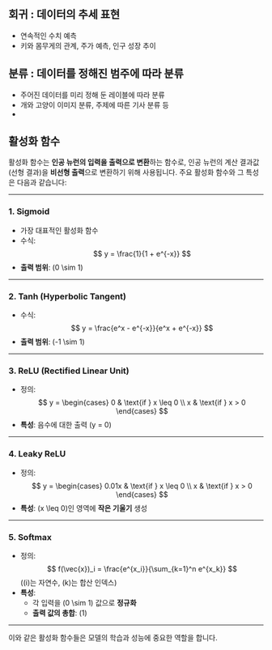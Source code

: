 ## 회귀 : 데이터의 추세 표현  
- 연속적인 수치 예측
- 키와 몸무게의 관계, 주가 예측, 인구 성장 추이  
## 분류 : 데이터를 정해진 범주에 따라 분류  
- 주어진 데이터를 미리 정해 둔 레이블에 따라 분류
- 개와 고양이 이미지 분류, 주제에 따른 기사 분류 등
- 
## 활성화 함수

활성화 함수는 **인공 뉴런의 입력을 출력으로 변환**하는 함수로, 인공 뉴런의 계산 결과값(선형 결과)을 **비선형 출력**으로 변환하기 위해 사용됩니다. 주요 활성화 함수와 그 특성은 다음과 같습니다:

---

### 1. **Sigmoid**
- 가장 대표적인 활성화 함수
- 수식:  
  $$
  y = \frac{1}{1 + e^{-x}}
  $$
- **출력 범위**: \(0 \sim 1\)

---

### 2. **Tanh (Hyperbolic Tangent)**
- 수식:  
  $$
  y = \frac{e^x - e^{-x}}{e^x + e^{-x}}
  $$
- **출력 범위**: \(-1 \sim 1\)

---

### 3. **ReLU (Rectified Linear Unit)**
- 정의:  
  $$
  y = 
  \begin{cases} 
  0 & \text{if } x \leq 0 \\ 
  x & \text{if } x > 0 
  \end{cases}
  $$
- **특성**: 음수에 대한 출력 \(y = 0\)

---

### 4. **Leaky ReLU**
- 정의:  
  $$
  y = 
  \begin{cases} 
  0.01x & \text{if } x \leq 0 \\ 
  x & \text{if } x > 0 
  \end{cases}
  $$
- **특성**: \(x \leq 0\)인 영역에 **작은 기울기** 생성

---

### 5. **Softmax**
- 정의:  
  $$
  f(\vec{x})_i = \frac{e^{x_i}}{\sum_{k=1}^n e^{x_k}}
  $$
  (\(i\)는 자연수, \(k\)는 합산 인덱스)
- **특성**:  
  - 각 입력을 \(0 \sim 1\) 값으로 **정규화**  
  - **출력 값의 총합**: \(1\)

---

이와 같은 활성화 함수들은 모델의 학습과 성능에 중요한 역할을 합니다.

